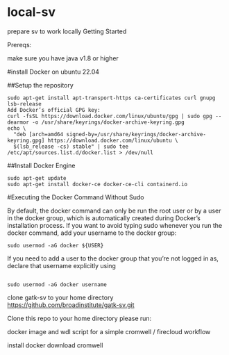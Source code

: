 # local-sv
prepare sv to work locally
Getting Started

Prereqs:

make sure you have java v1.8 or higher

#install Docker on ubuntu 22.04

##Setup the repository

```sudo apt-get update
sudo apt-get install apt-transport-https ca-certificates curl gnupg lsb-release
Add Docker’s official GPG key:
curl -fsSL https://download.docker.com/linux/ubuntu/gpg | sudo gpg --dearmor -o /usr/share/keyrings/docker-archive-keyring.gpg
echo \
  "deb [arch=amd64 signed-by=/usr/share/keyrings/docker-archive-keyring.gpg] https://download.docker.com/linux/ubuntu \
  $(lsb_release -cs) stable" | sudo tee /etc/apt/sources.list.d/docker.list > /dev/null
```

  ##Install Docker Engine

```  
sudo apt-get update
sudo apt-get install docker-ce docker-ce-cli containerd.io
```

#Executing the Docker Command Without Sudo

By default, the docker command can only be run the root user or by a user in the docker group, which is automatically created during Docker’s installation process. If you want to avoid typing sudo whenever you run the docker command, add your username to the docker group:

```
sudo usermod -aG docker ${USER}
```

If you need to add a user to the docker group that you’re not logged in as, declare that username explicitly using

```

sudo usermod -aG docker username

```





clone gatk-sv to  your home directory
https://github.com/broadinstitute/gatk-sv.git

Clone this repo to  your home directory 
please run:


docker image and wdl script for a simple cromwell / firecloud workflow

install docker
download cromwell
